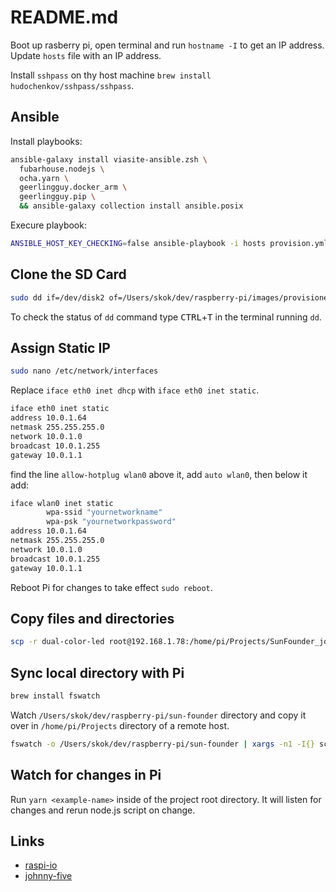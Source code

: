 # README.md

Boot up rasberry pi, open terminal and run `hostname -I`
to get an IP address. Update `hosts` file with an IP address.

Install `sshpass` on thу host machine `brew install hudochenkov/sshpass/sshpass`.

## Ansible

Install playbooks:

```sh
ansible-galaxy install viasite-ansible.zsh \
  fubarhouse.nodejs \
  ocha.yarn \
  geerlingguy.docker_arm \
  geerlingguy.pip \
  && ansible-galaxy collection install ansible.posix
```

Execure playbook:

```sh
ANSIBLE_HOST_KEY_CHECKING=false ansible-playbook -i hosts provision.yml
```

## Clone the SD Card

```sh
sudo dd if=/dev/disk2 of=/Users/skok/dev/raspberry-pi/images/provisioned-pi.img
```

To check the status of `dd` command type <kbd>CTRL</kbd>+<kbd>T</kbd> in the terminal running `dd`.

## Assign Static IP

```sh
sudo nano /etc/network/interfaces
```

Replace `iface eth0 inet dhcp` with `iface eth0 inet static`.

```sh
iface eth0 inet static
address 10.0.1.64
netmask 255.255.255.0
network 10.0.1.0
broadcast 10.0.1.255
gateway 10.0.1.1
```

find the line `allow-hotplug wlan0` above it, add `auto wlan0`, then below it add:

```sh
iface wlan0 inet static
        wpa-ssid "yournetworkname"
        wpa-psk "yournetworkpassword"
address 10.0.1.64
netmask 255.255.255.0
network 10.0.1.0
broadcast 10.0.1.255
gateway 10.0.1.1
```

Reboot Pi for changes to take effect `sudo reboot`.

## Copy files and directories

```sh
scp -r dual-color-led root@192.168.1.78:/home/pi/Projects/SunFounder_johny5
```

## Sync local directory with Pi

```sh
brew install fswatch
```

Watch `/Users/skok/dev/raspberry-pi/sun-founder` directory and copy it over in
`/home/pi/Projects` directory of a remote host.

```sh
fswatch -o /Users/skok/dev/raspberry-pi/sun-founder | xargs -n1 -I{} scp -r /Users/skok/dev/raspberry-pi/sun-founder root@192.168.1.78:/home/pi/Projects
```

## Watch for changes in Pi

Run `yarn <example-name>` inside of the project root directory. It will listen for changes and rerun node.js script on change.

## Links

- [raspi-io](https://github.com/nebrius/raspi-io)
- [johnny-five](https://github.com/rwaldron/johnny-five)

